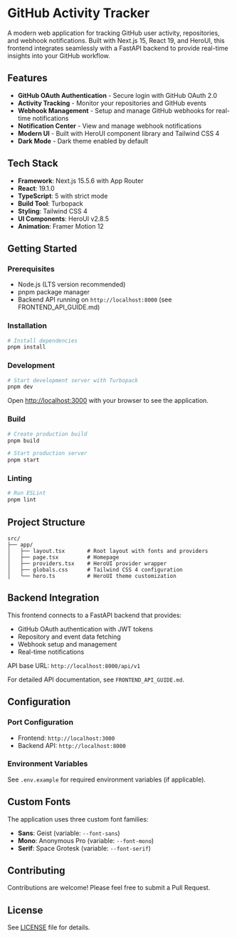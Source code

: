 # GitHub Activity Tracker

A modern web application for tracking GitHub user activity, repositories, and webhook notifications. Built with Next.js 15, React 19, and HeroUI, this frontend integrates seamlessly with a FastAPI backend to provide real-time insights into your GitHub workflow.

## Features

- **GitHub OAuth Authentication** - Secure login with GitHub OAuth 2.0
- **Activity Tracking** - Monitor your repositories and GitHub events
- **Webhook Management** - Setup and manage GitHub webhooks for real-time notifications
- **Notification Center** - View and manage webhook notifications
- **Modern UI** - Built with HeroUI component library and Tailwind CSS 4
- **Dark Mode** - Dark theme enabled by default

## Tech Stack

- **Framework**: Next.js 15.5.6 with App Router
- **React**: 19.1.0
- **TypeScript**: 5 with strict mode
- **Build Tool**: Turbopack
- **Styling**: Tailwind CSS 4
- **UI Components**: HeroUI v2.8.5
- **Animation**: Framer Motion 12

## Getting Started

### Prerequisites

- Node.js (LTS version recommended)
- pnpm package manager
- Backend API running on `http://localhost:8000` (see FRONTEND_API_GUIDE.md)

### Installation

```bash
# Install dependencies
pnpm install
```

### Development

```bash
# Start development server with Turbopack
pnpm dev
```

Open [http://localhost:3000](http://localhost:3000) with your browser to see the application.

### Build

```bash
# Create production build
pnpm build

# Start production server
pnpm start
```

### Linting

```bash
# Run ESLint
pnpm lint
```

## Project Structure

```
src/
├── app/
│   ├── layout.tsx       # Root layout with fonts and providers
│   ├── page.tsx         # Homepage
│   ├── providers.tsx    # HeroUI provider wrapper
│   ├── globals.css      # Tailwind CSS 4 configuration
│   └── hero.ts          # HeroUI theme customization
```

## Backend Integration

This frontend connects to a FastAPI backend that provides:

- GitHub OAuth authentication with JWT tokens
- Repository and event data fetching
- Webhook setup and management
- Real-time notifications

API base URL: `http://localhost:8000/api/v1`

For detailed API documentation, see `FRONTEND_API_GUIDE.md`.

## Configuration

### Port Configuration

- Frontend: `http://localhost:3000`
- Backend API: `http://localhost:8000`

### Environment Variables

See `.env.example` for required environment variables (if applicable).

## Custom Fonts

The application uses three custom font families:

- **Sans**: Geist (variable: `--font-sans`)
- **Mono**: Anonymous Pro (variable: `--font-mono`)
- **Serif**: Space Grotesk (variable: `--font-serif`)

## Contributing

Contributions are welcome! Please feel free to submit a Pull Request.

## License

See [LICENSE](LICENSE) file for details.

